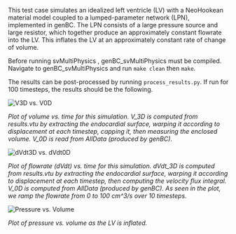 This test case simulates an idealized left ventricle (LV) with a NeoHookean material model
coupled to a lumped-parameter network (LPN), implemented in genBC. The LPN consists of a large pressure source and large resistor, which together produce an approximately constant flowrate into
the LV. This inflates the LV at an approximately constant rate of change of volume.

Before running svMultiPhysics , genBC_svMultiPhysics must be compiled. Navigate to genBC_svMultiPhysics
and run `make clean` then `make`.

The results can be post-processed by running `process_results.py`. If run for 100
timesteps, the results should be the following.

![V3D vs. V0D](V3D_vs_V0D.png)

*Plot of volume vs. time for this simulation. V_3D is computed from results.vtu
by extracting the endocardial surface, warping it according to displacement at
each timestep, capping it, then measuring the enclosed volume. V_0D is read 
from AllData (produced by genBC).*


![dVdt3D vs. dVdt0D](dVdt3D_vs_dVdt0D.png)

*Plot of flowrate (dVdt) vs. time for this simulation. dVdt_3D is computed from results.vtu
by extracting the endocardial surface, warping it according to displacement at
each timestep, then computing the velocity flux integral.
V_0D is computed from AllData (produced by genBC). As seen in the plot, we
ramp the flowrate from  0 to 100 cm^3/s over 10 timesteps.*

![Pressure vs. Volume](pv_plot.png)

*Plot of pressure vs. volume as the LV is inflated.*
